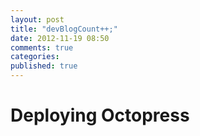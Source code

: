 ```yaml
---
layout: post
title: "devBlogCount++;"
date: 2012-11-19 08:50
comments: true
categories:
published: true
---
```


# Deploying Octopress
